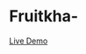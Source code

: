 # Fruitkha-

<a href="https://kevin-2810.github.io/Fruitkha" class="read-more-btn link">Live Demo</a>
